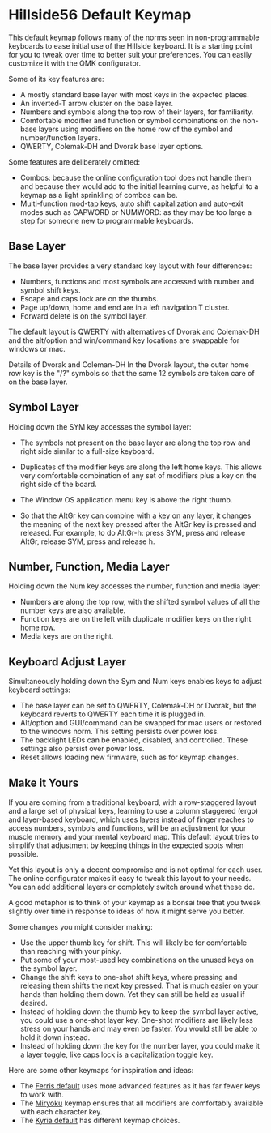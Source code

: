 # Hillside56 Default Keymap

This default keymap follows many of the norms seen in non-programmable keyboards to ease initial use of the Hillside keyboard. It is a starting point for you to tweak over time to better suit your preferences. You can easily customize it with the QMK configurator.

Some of its key features are:

- A mostly standard base layer with most keys in the expected places.
- An inverted-T arrow cluster on the base layer.
- Numbers and symbols along the top row of their layers, for familiarity.
- Comfortable modifier and function or symbol combinations on the non-base layers using modifiers on the home row of the symbol and number/function layers.
- QWERTY, Colemak-DH and Dvorak base layer options.

Some features are deliberately omitted:

- Combos: because the online configuration tool does not handle them and because they would add to the initial learning curve, as helpful to a keymap as a light sprinkling of combos can be.
- Multi-function mod-tap keys, auto shift capitalization and auto-exit modes such as CAPWORD or NUMWORD: as they may be too large a step for someone new to programmable keyboards.

## Base Layer

The base layer provides a very standard key layout with four differences:
- Numbers, functions and most symbols are accessed with number and symbol shift keys.
- Escape and caps lock are on the thumbs.
- Page up/down, home and end are in a left navigation T cluster.
- Forward delete is on the symbol layer.

The default layout is QWERTY with alternatives of Dvorak and Colemak-DH and the alt/option and win/command key locations are swappable for windows or mac.

Details of Dvorak and Coleman-DH
In the Dvorak layout, the outer home row key is the "/?" symbols so that the same 12 symbols are taken care of on the base layer. 

## Symbol Layer
Holding down the SYM key accesses the symbol layer:

- The symbols not present on the base layer are along the top row and right side similar to a full-size keyboard.

- Duplicates of the modifier keys are along the left home keys. This allows very comfortable combination of any set of modifiers plus a key on the right side of the board.

- The Window OS application menu key is above the right thumb. 

- So that the AltGr key can combine with a key on any layer, it changes the meaning of the next key pressed after the AltGr key is pressed and released. For example, to do AltGr-h: press SYM, press and release AltGr, release SYM, press and release h.


## Number, Function, Media Layer
Holding down the Num key accesses the number, function and media layer:

- Numbers are along the top row, with the shifted symbol values of all the number keys are also available.
- Function keys are on the left with duplicate modifier keys on the right home row.
- Media keys are on the right.


## Keyboard Adjust Layer

Simultaneously holding down the Sym and Num keys enables keys to adjust keyboard settings:

- The base layer can be set to QWERTY, Colemak-DH or Dvorak, but the keyboard reverts to QWERTY each time it is plugged in.
- Alt/option and GUI/command can be swapped for mac users or restored to the windows norm. This setting persists over power loss.
- The backlight LEDs can be enabled, disabled, and controlled. These settings also persist over power loss.
- Reset allows loading new firmware, such as for keymap changes.

## Make it Yours

If you are coming from a traditional keyboard,
  with a row-staggered layout and a large set of physical keys,
  learning to use a column staggered (ergo) and layer-based keyboard,
  which uses layers instead of finger reaches to access numbers, symbols and functions,
  will be an adjustment for your muscle memory and your mental keyboard map.
This default layout tries to simplify that adjustment by keeping things    in the expected spots when possible.

Yet this layout is only a decent compromise and is not optimal for each user.
The online configurator makes it easy to tweak this layout to your needs.
You can add additional layers or completely switch around what these do.

A good metaphor is to think of your keymap as a bonsai tree that you tweak slightly over time
  in response to ideas of how it might serve you better.

Some changes you might consider making:
- Use the upper thumb key for shift.
  This will likely be for comfortable than reaching with your pinky.
- Put some of your most-used key combinations on the unused keys
  on the symbol layer.
- Change the shift keys to one-shot shift keys,
  where pressing and releasing them shifts the next key pressed.
  That is much easier on your hands than holding them down.
  Yet they can still be held as usual if desired.
- Instead of holding down the thumb key to keep the symbol layer active,
  you could use a one-shot layer key.
  One-shot modifiers are likely less stress on your hands and may even be faster.
  You would still be able to hold it down instead.
- Instead of holding down the key for the number layer,
  you could make it a layer toggle,
  like caps lock is a capitalization toggle key.

Here are some other keymaps for inspiration and ideas:
- The [Ferris default](https://github.com/qmk/qmk_firmware/tree/master/keyboards/ferris/keymaps/default) uses more advanced features as it has far fewer keys to work with.
- The [Miryoku](https://github.com/manna-harbour/miryoku/tree/master/docs/reference) keymap ensures that all modifiers are comfortably available with each character key.
- The [Kyria default](https://github.com/qmk/qmk_firmware/tree/master/keyboards/splitkb/kyria/keymaps/default) has different keymap choices.
